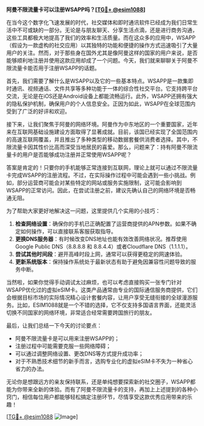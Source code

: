 **阿曼不限流量卡可以注册WSAPP吗？[[TG💪+ @esim1088](https://t.me/s/esim1088)]**

在当今这个数字化飞速发展的时代，社交媒体和即时通讯软件已经成为我们日常生活中不可或缺的一部分。无论是与朋友聊天、分享生活点滴，还是进行商务沟通，这些工具都极大地提高了我们的效率和生活质量。而在这众多的应用中，WSAPP（假设为一款虚构的社交应用）以其独特的功能和便捷的操作方式迅速吸引了大量用户的关注。然而，对于那些身在国外尤其是像阿曼这样的国家的用户来说，是否能够顺利地注册并使用这款应用却成了一个问题。今天，我们就来聊聊关于阿曼不限流量卡能否用于注册WSAPP的话题。

首先，我们需要了解什么是WSAPP以及它的一些基本特点。WSAPP是一款集即时通讯、视频通话、文件共享等多种功能于一体的综合性社交平台。它支持跨平台交流，无论是在iOS还是Android设备上都能流畅运行。此外，WSAPP还拥有强大的隐私保护机制，确保用户的个人信息安全。正因为如此，WSAPP在全球范围内受到了广泛的好评和欢迎。

接下来，让我们聚焦于阿曼的网络环境。阿曼作为中东地区的一个重要国家，近年来在互联网基础设施建设方面取得了显著成就。目前，该国已经实现了全国范围内的高速互联网覆盖，并且推出了多种类型的移动数据套餐供消费者选择。其中，不限流量卡因其性价比高而深受当地居民的喜爱。那么，问题来了：持有阿曼不限流量卡的用户是否能够成功注册并正常使用WSAPP呢？

答案是肯定的！只要你的手机能够正常连接到互联网，理论上就可以通过不限流量卡完成WSAPP的注册流程。不过，在实际操作过程中可能会遇到一些小挑战。例如，部分运营商可能会对某些特定的网站或服务实施限制，这可能会影响到WSAPP的正常访问。因此，在尝试注册之前，建议先确认自己的网络环境是否畅通无阻。

为了帮助大家更好地解决这一问题，这里提供几个实用的小技巧：

1. **检查网络设置**：确保你的手机已正确配置了运营商提供的APN参数。如果不确定如何操作，可以直接联系客服获取指导。
2. **更换DNS服务器**：有时候改变DNS地址也能有效改善网络状况。推荐使用Google Public DNS（8.8.8.8 和 8.8.4.4）或者Cloudflare DNS（1.1.1.1）。
3. **尝试其他时间段**：避开高峰时段上网，通常可以获得更稳定的网速体验。
4. **更新系统版本**：保持操作系统处于最新状态有助于避免因兼容性问题导致的服务中断。

当然啦，如果你觉得手动调试太过麻烦，也可以考虑直接购买一张专门针对WSAPP优化过的虚拟eSIM卡。这类产品通常由专业的国际通信服务商提供，它们会根据目标市场的实际情况精心设计套餐内容，让用户享受无缝衔接的全球漫游服务。比如，ESIM1088就是一个不错的选择，它不仅支持多国语言界面，还能灵活切换不同国家的网络环境，非常适合经常需要跨国旅行的朋友。

最后，让我们总结一下今天的讨论要点：
- 阿曼不限流量卡是可以用来注册WSAPP的；
- 注册过程中可能需要克服一些网络障碍；
- 可以通过调整网络设置、更改DNS等方式提升成功率；
- 对于不熟悉技术细节的新手而言，选购专业化的虚拟eSIM卡不失为一种省心省力的办法。

无论你是想跟远方的亲友保持联系，还是单纯想要探索新的社交圈子，WSAPP都能为你带来全新的体验。而有了阿曼不限流量卡的支持，再加上上述提到的各种小窍门，相信每位用户都能够轻松搞定注册环节，尽情享受这款优秀应用带来的乐趣！

[[TG💪+ @esim1088](https://t.me/s/esim1088) ![Image](https://i.postimg.cc/4NQfJmqS/Snipaste-2025-05-13-00-14-12.png)]
